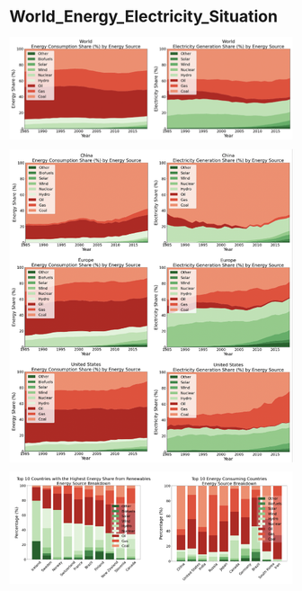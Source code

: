 # World_Energy_Electricity_Situation

![image 8](/images/image8.png)

![image 7](/images/image7.png)


![image 9](/images/image9.png)

